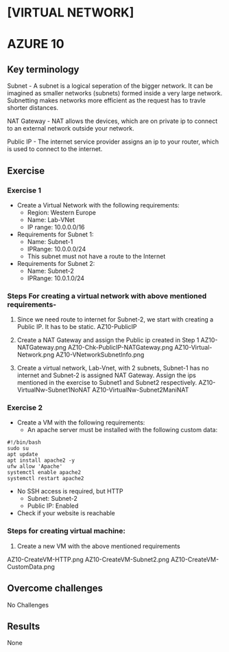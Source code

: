 # [VIRTUAL NETWORK]
# AZURE 10

## Key terminology
Subnet - A subnet is a logical seperation of the bigger network. It can be imagined as smaller networks (subnets) formed inside a very large network. Subnetting makes networks more efficient as the request has to travle shorter distances.

NAT Gateway - NAT allows the devices, which are on private ip to connect to an external network outside your network.

Public IP - The internet service provider assigns an ip to your router, which is used to connect to the internet.

## Exercise

### Exercise 1
* Create a Virtual Network with the following requirements:
    * Region: Western Europe
    * Name: Lab-VNet
    * IP range: 10.0.0.0/16
* Requirements for Subnet 1:
    * Name: Subnet-1
    * IPRange: 10.0.0.0/24
    * This subnet must not have a route to the Internet
* Requirements for Subnet 2:
    * Name: Subnet-2
    * IPRange: 10.0.1.0/24

### Steps For creating a virtual network with above mentioned requirements- 
1. Since we need route to internet for Subnet-2, we start with creating a Public IP. It has to be static.
AZ10-PublicIP
2. Create a NAT Gateway and assign the Public ip created in Step 1
AZ10-NATGateway.png
AZ10-Chk-PublicIP-NATGateway.png
AZ10-Virtual-Network.png
AZ10-VNetworkSubnetInfo.png

3. Create a virtual network, Lab-Vnet, with 2 subnets, Subnet-1 has no internet and Subnet-2 is assigned NAT Gateway. Assign the ips mentioned in the exercise to Subnet1 and Subnet2 respectively.
AZ10-VirtualNw-Subnet1NoNAT
AZ10-VirtualNw-Subnet2ManiNAT

### Exercise 2

* Create a VM with the following requirements:
    * An apache server must be installed with the following custom data:
```
#!/bin/bash
sudo su
apt update
apt install apache2 -y
ufw allow 'Apache'
systemctl enable apache2
systemctl restart apache2
```
* No SSH access is required, but HTTP
    * Subnet: Subnet-2
    * Public IP: Enabled
* Check if your website is reachable

### Steps for creating virtual machine:
1. Create a new VM with the above mentioned requirements

AZ10-CreateVM-HTTP.png
AZ10-CreateVM-Subnet2.png
AZ10-CreateVM-CustomData.png


## Overcome challenges

No Challenges


## Results

None